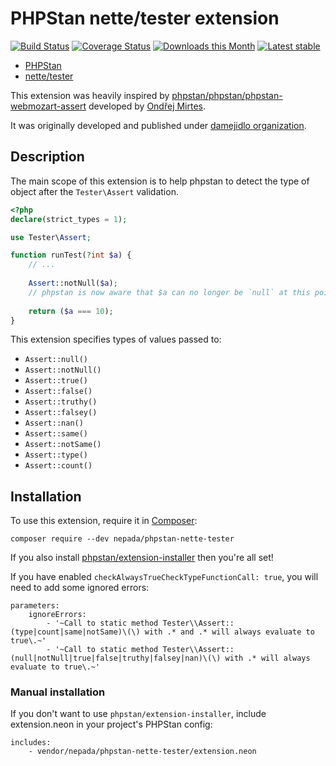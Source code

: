 # PHPStan nette/tester extension

[![Build Status](https://github.com/nepada/phpstan-nette-tester/workflows/CI/badge.svg)](https://github.com/nepada/phpstan-nette-tester/actions?query=workflow%3ACI+branch%3Amaster)
[![Coverage Status](https://coveralls.io/repos/github/nepada/phpstan-nette-tester/badge.svg?branch=master)](https://coveralls.io/github/nepada/phpstan-nette-tester?branch=master)
[![Downloads this Month](https://img.shields.io/packagist/dm/nepada/phpstan-nette-tester.svg)](https://packagist.org/packages/nepada/phpstan-nette-tester)
[![Latest stable](https://img.shields.io/packagist/v/nepada/phpstan-nette-tester.svg)](https://packagist.org/packages/nepada/phpstan-nette-tester)


* [PHPStan](https://github.com/phpstan/phpstan)
* [nette/tester](https://github.com/nette/tester)

This extension was heavily inspired by [phpstan/phpstan/phpstan-webmozart-assert](https://github.com/phpstan/phpstan-webmozart-assert) developed by [Ondřej Mirtes](https://github.com/ondrejmirtes).

It was originally developed and published under [damejidlo organization](https://github.com/damejidlo).

## Description

The main scope of this extension is to help phpstan to detect the type of object after the `Tester\Assert` validation.

```php
<?php
declare(strict_types = 1);

use Tester\Assert;

function runTest(?int $a) {
	// ...
  
	Assert::notNull($a);
	// phpstan is now aware that $a can no longer be `null` at this point
  
	return ($a === 10);
}
```

This extension specifies types of values passed to:

* `Assert::null()`
* `Assert::notNull()`
* `Assert::true()`
* `Assert::false()`
* `Assert::truthy()`
* `Assert::falsey()`
* `Assert::nan()`
* `Assert::same()`
* `Assert::notSame()`
* `Assert::type()`
* `Assert::count()`


## Installation

To use this extension, require it in [Composer](https://getcomposer.org/):

```
composer require --dev nepada/phpstan-nette-tester
```

If you also install [phpstan/extension-installer](https://github.com/phpstan/extension-installer) then you're all set!

If you have enabled `checkAlwaysTrueCheckTypeFunctionCall: true`, you will need to add some ignored errors:
```
parameters:
	ignoreErrors:
		- '~Call to static method Tester\\Assert::(type|count|same|notSame)\(\) with .* and .* will always evaluate to true\.~'
		- '~Call to static method Tester\\Assert::(null|notNull|true|false|truthy|falsey|nan)\(\) with .* will always evaluate to true\.~'
```

### Manual installation</summary>

If you don't want to use `phpstan/extension-installer`, include extension.neon in your project's PHPStan config:

```
includes:
    - vendor/nepada/phpstan-nette-tester/extension.neon
```
